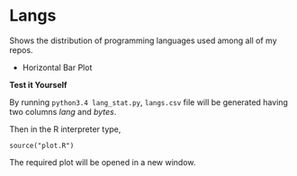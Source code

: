 # Langs

Shows the distribution of programming languages used among all of my repos.

- Horizontal Bar Plot

**Test it Yourself**

By running
```python3.4 lang_stat.py```, ```langs.csv``` file will be generated having two columns *lang* and *bytes*.

Then in the R interpreter type,

```source("plot.R")```

The required plot will be opened in a new window.